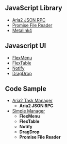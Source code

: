 ## JavaScript Library
- [Aria2 JSON RPC](/readme/aria2.md)
- [Promise File Reader](/readme/filereader.md)
- [Metalink4](/readme/metalink4.md)

## Javascript UI
- [FlexMenu](/readme/menu.md)
- [FlexTable](/readme/table.md)
- [Notify](/readme/notify.md)
- [DragDrop](/readme/dragdrop.md)

## Code Sample
- [Aria2 Task Manager](//jc3213.github.io/jslib/manager/aria2.html)
    - **Aria2 JSON RPC**
- [Simple Manager](//jc3213.github.io/jslib/sample/sample.html)
    - **FlexMenu**
    - **FlexTable**
    - **Notify**
    - **DragDrop**
    - **Promise File Reader**
